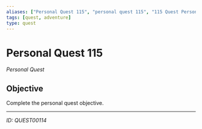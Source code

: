 ```yaml
---
aliases: ["Personal Quest 115", "personal quest 115", "115 Quest Personal"]
tags: [quest, adventure]
type: quest
---
```


# Personal Quest 115

*Personal Quest*

## Objective
Complete the personal quest objective.

---
*ID: QUEST00114*